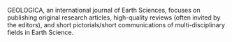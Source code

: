 GEOLOGICA, an international journal of Earth Sciences, focuses on publishing original research articles, high-quality reviews (often invited by the editors), and short pictorials/short communications of multi-disciplinary fields in Earth Science.
<!---
GEOLOGICA, an international journal of Earth Sciences, focuses on publishing original research articles, high-quality reviews (often invited by the editors), and short pictorials/short communications of multi-disciplinary fields in Earth Science.
--->

